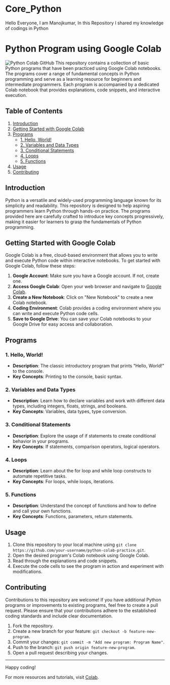 # Core_Python
Hello Everyone, I am Manojkumar, In this Repository I shared my knowledge of codings in Python

# Python Program using Google Colab
![Python Colab GitHub](https://www.alura.com.br/artigos/assets/como-conectar-o-google-colaboratory-ao-github/logo-do-google-colaboratory-e-do-github.png)
This repository contains a collection of basic Python programs that have been practiced using Google Colab notebooks. The programs cover a range of fundamental concepts in Python programming and serve as a learning resource for beginners and intermediate programmers. Each program is accompanied by a dedicated Colab notebook that provides explanations, code snippets, and interactive execution.

## Table of Contents

1. [Introduction](#introduction)
2. [Getting Started with Google Colab](#getting-started-with-google-colab)
3. [Programs](#programs)
   - [1. Hello, World!](#1-hello-world)
   - [2. Variables and Data Types](#2-variables-and-data-types)
   - [3. Conditional Statements](#3-conditional-statements)
   - [4. Loops](#4-loops)
   - [5. Functions](#5-functions)
4. [Usage](#usage)
5. [Contributing](#contributing)

## Introduction

Python is a versatile and widely-used programming language known for its simplicity and readability. This repository is designed to help aspiring programmers learn Python through hands-on practice. The programs provided here are carefully crafted to introduce key concepts progressively, making it easier for learners to grasp the fundamentals of Python programming.

## Getting Started with Google Colab

Google Colab is a free, cloud-based environment that allows you to write and execute Python code within interactive notebooks. To get started with Google Colab, follow these steps:

1. **Google Account**: Make sure you have a Google account. If not, create one.
2. **Access Google Colab**: Open your web browser and navigate to [Google Colab](https://colab.research.google.com/).
3. **Create a New Notebook**: Click on "New Notebook" to create a new Colab notebook.
4. **Coding Environment**: Colab provides a coding environment where you can write and execute Python code cells.
5. **Save to Google Drive**: You can save your Colab notebooks to your Google Drive for easy access and collaboration.

## Programs

### 1. Hello, World!

- **Description**: The classic introductory program that prints "Hello, World!" to the console.
- **Key Concepts**: Printing to the console, basic syntax.

### 2. Variables and Data Types

- **Description**: Learn how to declare variables and work with different data types, including integers, floats, strings, and booleans.
- **Key Concepts**: Variables, data types, type conversion.

### 3. Conditional Statements

- **Description**: Explore the usage of if statements to create conditional behavior in your programs.
- **Key Concepts**: If statements, comparison operators, logical operators.

### 4. Loops

- **Description**: Learn about the for loop and while loop constructs to automate repetitive tasks.
- **Key Concepts**: For loops, while loops, iterations.

### 5. Functions

- **Description**: Understand the concept of functions and how to define and call your own functions.
- **Key Concepts**: Functions, parameters, return statements.

## Usage

1. Clone this repository to your local machine using `git clone https://github.com/your-username/python-colab-practice.git`.
2. Open the desired program's Colab notebook using Google Colab.
3. Read through the explanations and code snippets.
4. Execute the code cells to see the program in action and experiment with modifications.

## Contributing

Contributions to this repository are welcome! If you have additional Python programs or improvements to existing programs, feel free to create a pull request. Please ensure that your contributions adhere to the established coding standards and include clear documentation.

1. Fork the repository.
2. Create a new branch for your feature: `git checkout -b feature-new-program`.
3. Commit your changes: `git commit -m "Add new program: Program Name"`.
4. Push to the branch: `git push origin feature-new-program`.
5. Open a pull request describing your changes.

---

Happy coding!

For more resources and tutorials, visit [Colab](https://colab.research.google.com/drive/1EBUMWuLbEWfo-x4fFMRg8O8NDBK1w1lh?usp=sharing).
